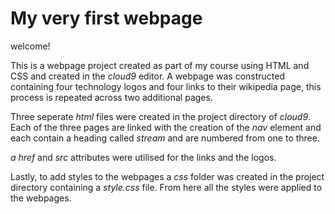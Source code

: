 # My very first webpage

welcome!

This is a webpage project created as part of my course using HTML and CSS and 
created in the *cloud9* editor. A webpage was constructed containing four 
technology logos and four links to their wikipedia page, this process is 
repeated across two additional pages.

Three seperate *html* files were created in the project directory of *cloud9*.
Each of the three pages are linked with the creation of the *nav* element and 
each contain a heading called *stream* and are numbered from one to three.

*a href* and *src* attributes were utilised for the links and the logos.

Lastly, to add styles to the webpages a *css* folder was created in the 
project directory containing a *style.css* file. From here all the styles were 
applied to the webpages.

